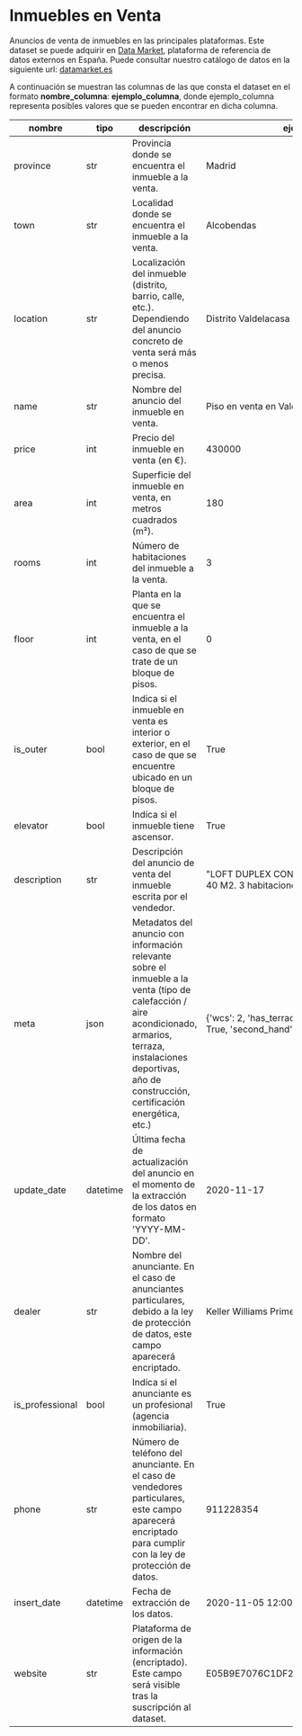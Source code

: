 # Inmuebles en Venta

Anuncios de venta de inmuebles en las principales plataformas. Este dataset se puede adquirir en [Data Market](https://datamarket.es/#inmuebles-en-venta-dataset), plataforma de referencia de datos externos en España. Puede consultar nuestro catálogo de datos en la siguiente url: [datamarket.es](https://datamarket.es/)

A continuación se muestran las columnas de las que consta el dataset en el formato __nombre_columna__: __ejemplo_columna__, donde ejemplo_columna representa posibles valores que se pueden encontrar en dicha columna.

| nombre          | tipo     | descripción                                                                                                                                                                                                               | ejemplo                                                                  |
|-----------------|----------|---------------------------------------------------------------------------------------------------------------------------------------------------------------------------------------------------------------------------|--------------------------------------------------------------------------|
| province        | str      | Provincia donde se encuentra el inmueble a la venta.                                                                                                                                                                      | Madrid                                                                   |
| town            | str      | Localidad donde se encuentra el inmueble a la venta.                                                                                                                                                                      | Alcobendas                                                               |
| location        | str      | Localización del inmueble (distrito, barrio, calle, etc.). Dependiendo del anuncio concreto de venta será más o menos precisa.                                                                                            | Distrito Valdelacasa                                                     |
| name            | str      | Nombre del anuncio del inmueble en venta.                                                                                                                                                                                 | Piso en venta en Valdelacasa                                             |
| price           | int      | Precio del inmueble en venta (en €).                                                                                                                                                                                      | 430000                                                                   |
| area            | int      | Superficie del inmueble en venta, en metros cuadrados (m²).                                                                                                                                                               | 180                                                                      |
| rooms           | int      | Número de habitaciones del inmueble a la venta.                                                                                                                                                                           | 3                                                                        |
| floor           | int      | Planta en la que se encuentra el inmueble a la venta, en el caso de que se trate de un bloque de pisos.                                                                                                                   | 0                                                                        |
| is_outer        | bool     | Indica si el inmueble en venta es interior o exterior, en el caso de que se encuentre ubicado en un bloque de pisos.                                                                                                      | True                                                                     |
| elevator        | bool     | Indica si el inmueble tiene ascensor.                                                                                                                                                                                     | True                                                                     |
| description     | str      | Descripción del anuncio de venta del inmueble escrita por el vendedor.                                                                                                                                                    | "LOFT DUPLEX CON JARDIN PRIVADO DE 40 M2. 3 habitaciones dobles.         |
| meta            | json     | Metadatos del anuncio con información relevante sobre el inmueble a la venta (tipo de calefacción / aire acondicionado, armarios, terraza, instalaciones deportivas, año de construcción, certificación energética, etc.) | {'wcs': 2, 'has_terrace': True, 'has_garage': True, 'second_hand': True, |
| update_date     | datetime | Última fecha de actualización del anuncio en el momento de la extracción de los datos en formato 'YYYY-MM-DD'.                                                                                                            | 2020-11-17                                                               |
| dealer          | str      | Nombre del anunciante. En el caso de anunciantes particulares, debido a la ley de protección de datos, este campo aparecerá encriptado.                                                                                   | Keller Williams Prime                                                    |
| is_professional | bool     | Indica si el anunciante es un profesional (agencia inmobiliaria).                                                                                                                                                         | True                                                                     |
| phone           | str      | Número de teléfono del anunciante. En el caso de vendedores particulares, este campo aparecerá encriptado para cumplir con la ley de protección de datos.                                                                 | 911228354                                                                |
| insert_date     | datetime | Fecha de extracción de los datos.                                                                                                                                                                                         | 2020-11-05 12:00:00                                                      |
| website         | str      | Plataforma de origen de la información (encriptado). Este campo será visible tras la suscripción al dataset.                                                                                                              | E05B9E7076C1DF224C1A3AB010DEF9CA                                         |
